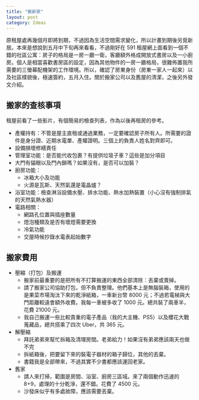 ```yaml
---
title: "搬新家"
layout: post
category: Ideas
---
```

原租屋處再幾個月即將到期，不過因為生活空間需求變化，所以計畫到期後另覓新居。本來是想說到五月中下旬再來看看，不過剛好在 591 租屋網上面看到一個不錯的社區公寓：房子的格局是一房一廳一衛，客廳額外格成開放式書房以及一小廚房。個人是相當喜歡書房區的設定，因為其他物件的一房一廳格局，很難佈置我所需要的三螢幕配機架的工作環境。所以，確認了房東身份（房東一家人一起來）以及社區樣貌後，極速簽約，五月入住。關於搬家公司以及舊屋的清潔，之後另外發文介紹。

## 搬家的查核事項

租屋前看了一些影片，有個簡易的檢查列表，作為以後再租房的參考。

- 產權持有：不管是屋主直租或通過業務，一定要確認房子所有人。所需要的證件是身分證、近期水電單、產權證明。三個上的負責人姓名對齊即可。
- 設備損壞修繕責任
- 管理室功能：是否能代收包裹？有提供垃圾子車？這些是加分項目
- 大門有貓眼以及門內鎖嗎？如果沒有，是否可以加裝？
- 廚房功能：
  - 冰箱大小及功能
  - 火源是瓦斯、天然氣還是電晶爐？
- 浴室功能：檢查淋浴設備水壓、排水功能、熱水加熱裝置（小心沒有強制排氣的天然氣熱水器）
- 電路相關：
  - 網路孔位置與插座數量
  - 燈泡種類及是否有壞燈需要更換
  - 冷氣功能
  - 交屋時候抄錄水電表起始數字

## 搬家費用

- 壓縮（打包）及搬運
  - 搬家前最重要的是把所有不打算搬運的東西全部清除：丟棄或賣掉。
  - 請了搬家公司協助打包，但不負責整理。他們基本上是無腦裝箱，使用的是果菜市場淘汰下來的乾淨紙箱，一車新台幣 8000 元；不過若電梯與大門距離較遠會額外收費。我每一車被多收了 1000 元。總共裝了兩車半，花費 21000 元。
  - 我自己搬運一些比較貴重的電子產品（我的大主機、PS5）以及櫻花大戰蒐藏品，總共搭乘了四次 Uber，共 365 元。
- 解壓縮
  - 拜託弟弟來幫忙拆箱及清理房間。老弟給力！如果沒有弟弟應該兩天也做不完
  - 拆紙箱後，把要留下來的裝電子器材的箱子歸位，其他的丟棄。
  - 書籍我是全部帶來，不過其實不少書都應該運回老家。
- 舊家
  - 請人來打掃，範圍是房間、浴室、廚房三區域。來了兩個動作迅速的 8+9，處理的十分乾淨，還不錯。花費了 4500 元。
  - 沙發床似乎有多處故障，應該需要丟棄。